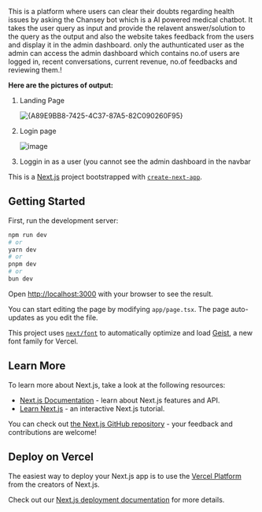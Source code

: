 This is a platform where users can clear their doubts regarding health issues by asking the Chansey bot which is a AI powered medical chatbot. It takes the user query as input and provide the relavent answer/solution to the query as the output and also the website takes feedback from the users and display it in the admin dashboard. only the authunticated user as the admin can access the admin dashboard which contains no.of users are logged in, recent conversations, current revenue, no.of feedbacks and reviewing them.!

**Here are the pictures of output:**

1. Landing Page

    ![{A89E9BB8-7425-4C37-87A5-82C090260F95}](https://github.com/user-attachments/assets/aa8adfc5-81aa-43ab-a35c-08d3e2e665f8)

2. Login page

   ![image](https://github.com/user-attachments/assets/5232c58c-fe1b-42b0-9c2c-0b79825087f2)

3. Loggin in as a user (you cannot see the admin dashboard in the navbar

   


















This is a [Next.js](https://nextjs.org) project bootstrapped with [`create-next-app`](https://nextjs.org/docs/app/api-reference/cli/create-next-app).

## Getting Started

First, run the development server:

```bash
npm run dev
# or
yarn dev
# or
pnpm dev
# or
bun dev
```

Open [http://localhost:3000](http://localhost:3000) with your browser to see the result.

You can start editing the page by modifying `app/page.tsx`. The page auto-updates as you edit the file.

This project uses [`next/font`](https://nextjs.org/docs/app/building-your-application/optimizing/fonts) to automatically optimize and load [Geist](https://vercel.com/font), a new font family for Vercel.

## Learn More

To learn more about Next.js, take a look at the following resources:

- [Next.js Documentation](https://nextjs.org/docs) - learn about Next.js features and API.
- [Learn Next.js](https://nextjs.org/learn) - an interactive Next.js tutorial.

You can check out [the Next.js GitHub repository](https://github.com/vercel/next.js) - your feedback and contributions are welcome!

## Deploy on Vercel

The easiest way to deploy your Next.js app is to use the [Vercel Platform](https://vercel.com/new?utm_medium=default-template&filter=next.js&utm_source=create-next-app&utm_campaign=create-next-app-readme) from the creators of Next.js.

Check out our [Next.js deployment documentation](https://nextjs.org/docs/app/building-your-application/deploying) for more details.
